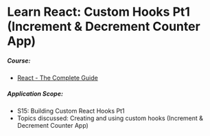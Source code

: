 # Learn React: Custom Hooks Pt1 (Increment & Decrement Counter App)

##### Course:

- [React - The Complete Guide](https://www.udemy.com/course/react-the-complete-guide-incl-redux)

##### Application Scope:

- S15: Building Custom React Hooks Pt1
- Topics discussed: Creating and using custom hooks (Increment & Decrement Counter App)
